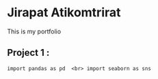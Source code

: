 # Jirapat Atikomtrirat

This is my portfolio

## Project 1  :
`import pandas as pd  <br>
import seaborn as sns`
